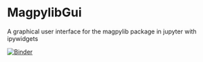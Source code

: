 # MagpylibGui
 A graphical user interface for the magpylib package in jupyter with ipywidgets
 
[![Binder](http://mybinder.org/badge.svg)](https://mybinder.org/v2/gh/binder-examples/jupyterlab/master?urlpath=lab/tree/01_Magpylib_Ipywidgets_Gui.ipynb)
